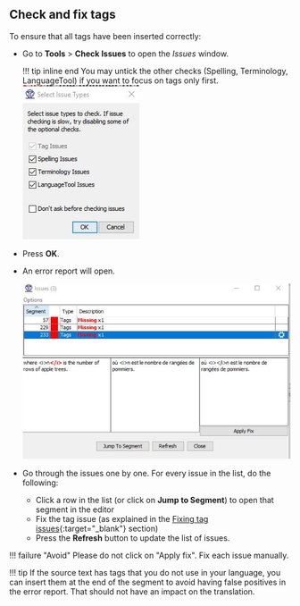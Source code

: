 ## Check and fix tags

To ensure that all tags have been inserted correctly:

- Go to **Tools** > **Check Issues** to open the _Issues_ window.

  !!! tip inline end
  You may untick the other checks (Spelling, Terminology, LanguageTool) if you want to focus on tags only first.
  ![](../_img/33_check_issues.jpg)

- Press **OK**.
- An error report will open.

  ![](../_img/34_error_report.jpg)

- Go through the issues one by one. For every issue in the list, do the following:

  - Click a row in the list (or click on **Jump to Segment**) to open that segment in the editor
  - Fix the tag issue (as explained in the [Fixing tag issues](../tags/#fixing-tag-issues){:target="\_blank"} section)
  - Press the **Refresh** button to update the list of issues.

!!! failure "Avoid"
Please do not click on "Apply fix". Fix each issue manually.

!!! tip
If the source text has tags that you do not use in your language, you can insert them at the end of the segment to avoid having false positives in the error report. That should not have an impact on the translation.
